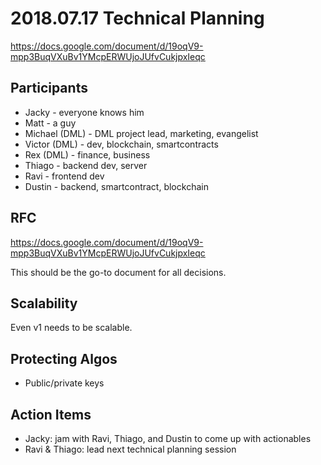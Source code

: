 # 2018.07.17 Technical Planning

https://docs.google.com/document/d/19oqV9-mpp3BuqVXuBv1YMcpERWUjoJUfvCukjpxIeqc

## Participants

* Jacky - everyone knows him
* Matt - a guy
* Michael (DML) - DML project lead, marketing, evangelist
* Victor (DML) - dev, blockchain, smartcontracts
* Rex (DML) - finance, business
* Thiago - backend dev, server
* Ravi - frontend dev
* Dustin - backend, smartcontract, blockchain

## RFC

https://docs.google.com/document/d/19oqV9-mpp3BuqVXuBv1YMcpERWUjoJUfvCukjpxIeqc

This should be the go-to document for all decisions.

## Scalability

Even v1 needs to be scalable.

## Protecting Algos

* Public/private keys

## Action Items

* Jacky: jam with Ravi, Thiago, and Dustin to come up with actionables
* Ravi & Thiago: lead next technical planning session
